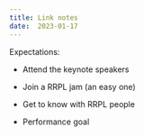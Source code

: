 ```yaml
---
title: Link notes
date:  2023-01-17
---
```


Expectations: 
- Attend the keynote speakers 
- Join a RRPL jam (an easy one)
- Get to know with RRPL people

- Performance goal
